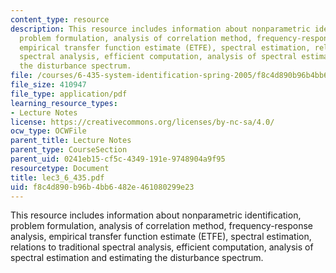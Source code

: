 ```yaml
---
content_type: resource
description: This resource includes information about nonparametric identification,
  problem formulation, analysis of correlation method, frequency-response analysis,
  empirical transfer function estimate (ETFE), spectral estimation, relations to traditional
  spectral analysis, efficient computation, analysis of spectral estimation and estimating
  the disturbance spectrum.
file: /courses/6-435-system-identification-spring-2005/f8c4d890b96b4bb6482e461080299e23_lec3_6_435.pdf
file_size: 410947
file_type: application/pdf
learning_resource_types:
- Lecture Notes
license: https://creativecommons.org/licenses/by-nc-sa/4.0/
ocw_type: OCWFile
parent_title: Lecture Notes
parent_type: CourseSection
parent_uid: 0241eb15-cf5c-4349-191e-9748904a9f95
resourcetype: Document
title: lec3_6_435.pdf
uid: f8c4d890-b96b-4bb6-482e-461080299e23
---
```

This resource includes information about nonparametric identification, problem formulation, analysis of correlation method, frequency-response analysis, empirical transfer function estimate (ETFE), spectral estimation, relations to traditional spectral analysis, efficient computation, analysis of spectral estimation and estimating the disturbance spectrum.